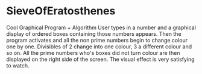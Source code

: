 # SieveOfEratosthenes
Cool Graphical Program + Algorithm
User types in a number and a graphical display of ordered boxes containing those numbers appears.
Then the program activates and all the non prime numbers begin to change colour one by one. Divisibles of 2 change into one colour, 3 a different colour and so on.
All the prime numbers who's boxes did not turn colour are then displayed on the right side of the screen.
The visual effect is very satisfying to watch.
